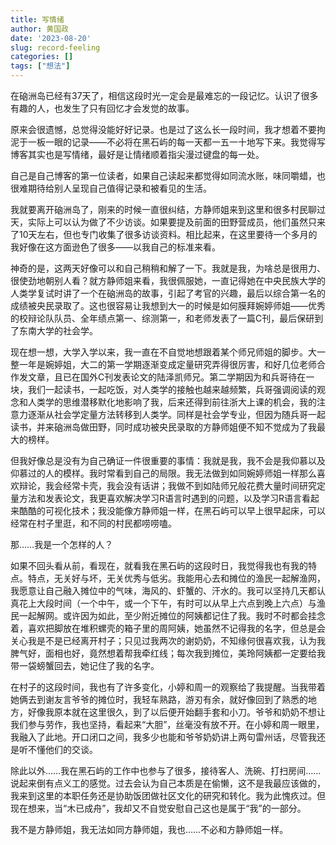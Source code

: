 ```yaml
---
title: 写情绪
author: 黄国政
date: '2023-08-20'
slug: record-feeling
categories: []
tags: ["想法"]
---
```


<!--more-->

在硇洲岛已经有37天了，相信这段时光一定会是最难忘的一段记忆。认识了很多有趣的人，也发生了只有回忆才会发觉的故事。

原来会很遗憾，总觉得没能好好记录。也是过了这么长一段时间，我才想着不要拘泥于一板一眼的记录——不必将在黑石屿的每一天都一五一十地写下来。我觉得写博客其实也是写情绪，最好是让情绪顺着指尖漫过键盘的每一处。

自己是自己博客的第一位读者，如果自己读起来都觉得如同流水账，味同嚼蜡，也很难期待给别人呈现自己值得记录和被看见的生活。

我就要离开硇洲岛了，刚来的时候一直很纠结，方静师姐来到这里和很多村民聊过天，实际上可以认为做了不少访谈。如果要提及前面的田野营成员，他们虽然只来了10天左右，但也专门收集了很多访谈资料。相比起来，在这里要待一个多月的我好像在这方面逊色了很多——以我自己的标准来看。

神奇的是，这两天好像可以和自己稍稍和解了一下。我就是我，为啥总是很用力、很使劲地朝别人看？就方静师姐来看，我很佩服她，一直记得她在中央民族大学的人类学复试时讲了一个在硇洲岛的故事，引起了考官的兴趣，最后以综合第一名的成绩被央民录取了。这也很容易让我想到大一的时候是如何膜拜婉婷师姐——优秀的校辩论队队员、全年绩点第一、综测第一，和老师发表了一篇C刊，最后保研到了东南大学的社会学。

现在想一想，大学入学以来，我一直在不自觉地想跟着某个师兄师姐的脚步。大一整一年是婉婷姐，大二的第一学期逐渐变成定量研究弄得很厉害，和好几位老师合作发文章，且已在国外C刊发表论文的陆泽凯师兄。第二学期因为和兵哥待在一块，我们一起读书，一起吃饭，对人类学的接触也越来越频繁，兵哥强调阅读的观念和人类学的思维潜移默化地影响了我，后来还得到前往浙大上课的机会，我的注意力逐渐从社会学定量方法转移到人类学。同样是社会学专业，但因为随兵哥一起读书，并来硇洲岛做田野，同时成功被央民录取的方静师姐便不知不觉成为了我最大的榜样。

但我好像总是没有为自己确证一件很重要的事情：我就是我，我不会是我仰慕以及仰慕过的人的模样。我时常看到自己的局限。我无法做到如同婉婷师姐一样那么喜欢辩论，我会经常卡壳，我会没有话讲；我做不到如陆师兄般花费大量时间研究定量方法和发表论文，我更喜欢解决学习R语言时遇到的问题，以及学习R语言看起来酷酷的可视化技术；我没能像方静师姐一样，在黑石屿可以早上很早起床，可以经常在村子里逛，和不同的村民都唠唠嗑。

那……我是一个怎样的人？

如果不回头看从前，看现在，就看我在黑石屿的这段时日，我觉得我也有我的特点。特点，无关好与坏，无关优秀与低劣。我能用心去和摊位的渔民一起解渔网，我愿意让自己融入摊位中的气味，海风的、虾蟹的、汗水的。我可以坚持几天都认真花上大段时间（一个中午，或一个下午，有时可以从早上六点到晚上六点）与渔民一起解网。或许因为如此，至少附近摊位的阿姨都记住了我。我时不时都会挂念着，喜欢把脚放在堆积螺壳的箱子里的周阿姨，她虽然不记得我的名字，但总是会关心我是不是已经离开村子；只见过我两次的谢奶奶，不知缘何很喜欢我，认为我脾气好，面相也好，竟然想着帮我牵红线；每次我到摊位，美玲阿姨都一定要给我带一袋螃蟹回去，她记住了我的名字。

在村子的这段时间，我也有了许多变化，小婷和周一的观察给了我提醒。当我带着她俩去到谢友言爷爷的摊位时，我轻车熟路，游刃有余，就好像回到了熟悉的地方，好像我原本就在这里很久，到了以后便开始翻手套和小刀。爷爷和奶奶不想让我们参与劳作，我也坚持，看起来“大胆”，丝毫没有放不开。在小婷和周一眼里，我融入了此地。开口闭口之间，我多少也能和爷爷奶奶讲上两句雷州话，尽管我还是听不懂他们的交谈。

除此以外……我在黑石屿的工作中也参与了很多，接待客人、洗碗、打扫房间……说起来倒有点义工的感觉。过去会认为自己本质是在偷懒，这不是我最应该做的，我来到这里的本职任务还是协助饭团做社区文化的研究和转化。我为此愧疚过。但现在想来，当“木已成舟”，我却又不自觉安慰自己这也是属于“我”的一部分。

我不是方静师姐，我无法如同方静师姐，我也……不必和方静师姐一样。